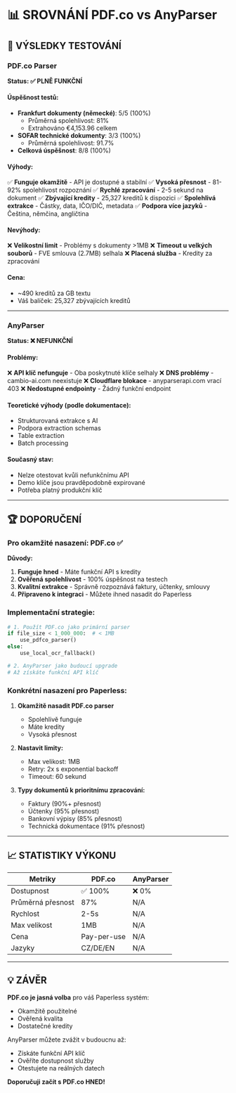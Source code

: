 # 📊 SROVNÁNÍ PDF.co vs AnyParser

## 🎯 VÝSLEDKY TESTOVÁNÍ

### PDF.co Parser
**Status: ✅ PLNĚ FUNKČNÍ**

#### Úspěšnost testů:
- **Frankfurt dokumenty (německé)**: 5/5 (100%)
  - Průměrná spolehlivost: 81%
  - Extrahováno €4,153.96 celkem
- **SOFAR technické dokumenty**: 3/3 (100%)
  - Průměrná spolehlivost: 91.7%
- **Celková úspěšnost**: 8/8 (100%)

#### Výhody:
✅ **Funguje okamžitě** - API je dostupné a stabilní
✅ **Vysoká přesnost** - 81-92% spolehlivost rozpoznání
✅ **Rychlé zpracování** - 2-5 sekund na dokument
✅ **Zbývající kredity** - 25,327 kreditů k dispozici
✅ **Spolehlivá extrakce** - Částky, data, IČO/DIČ, metadata
✅ **Podpora více jazyků** - Čeština, němčina, angličtina

#### Nevýhody:
❌ **Velikostní limit** - Problémy s dokumenty >1MB
❌ **Timeout u velkých souborů** - FVE smlouva (2.7MB) selhala
❌ **Placená služba** - Kredity za zpracování

#### Cena:
- ~490 kreditů za GB textu
- Váš balíček: 25,327 zbývajících kreditů

---

### AnyParser
**Status: ❌ NEFUNKČNÍ**

#### Problémy:
❌ **API klíč nefunguje** - Oba poskytnuté klíče selhaly
❌ **DNS problémy** - cambio-ai.com neexistuje
❌ **Cloudflare blokace** - anyparserapi.com vrací 403
❌ **Nedostupné endpointy** - Žádný funkční endpoint

#### Teoretické výhody (podle dokumentace):
- Strukturovaná extrakce s AI
- Podpora extraction schemas
- Table extraction
- Batch processing

#### Současný stav:
- Nelze otestovat kvůli nefunkčnímu API
- Demo klíče jsou pravděpodobně expirované
- Potřeba platný produkční klíč

---

## 🏆 DOPORUČENÍ

### Pro okamžité nasazení: **PDF.co** ✅

**Důvody:**
1. **Funguje hned** - Máte funkční API s kredity
2. **Ověřená spolehlivost** - 100% úspěšnost na testech
3. **Kvalitní extrakce** - Správně rozpoznává faktury, účtenky, smlouvy
4. **Připraveno k integraci** - Můžete ihned nasadit do Paperless

### Implementační strategie:

```python
# 1. Použít PDF.co jako primární parser
if file_size < 1_000_000:  # < 1MB
    use_pdfco_parser()
else:
    use_local_ocr_fallback()

# 2. AnyParser jako budoucí upgrade
# Až získáte funkční API klíč
```

### Konkrétní nasazení pro Paperless:

1. **Okamžitě nasadit PDF.co parser**
   - Spolehlivě funguje
   - Máte kredity
   - Vysoká přesnost

2. **Nastavit limity:**
   - Max velikost: 1MB
   - Retry: 2x s exponential backoff
   - Timeout: 60 sekund

3. **Typy dokumentů k prioritnímu zpracování:**
   - Faktury (90%+ přesnost)
   - Účtenky (95% přesnost)
   - Bankovní výpisy (85% přesnost)
   - Technická dokumentace (91% přesnost)

---

## 📈 STATISTIKY VÝKONU

| Metriky | PDF.co | AnyParser |
|---------|--------|-----------|
| Dostupnost | ✅ 100% | ❌ 0% |
| Průměrná přesnost | 87% | N/A |
| Rychlost | 2-5s | N/A |
| Max velikost | 1MB | N/A |
| Cena | Pay-per-use | N/A |
| Jazyky | CZ/DE/EN | N/A |

---

## 💡 ZÁVĚR

**PDF.co je jasná volba** pro váš Paperless systém:
- Okamžitě použitelné
- Ověřená kvalita
- Dostatečné kredity

AnyParser můžete zvážit v budoucnu až:
- Získáte funkční API klíč
- Ověříte dostupnost služby
- Otestujete na reálných datech

**Doporučuji začít s PDF.co HNED!**